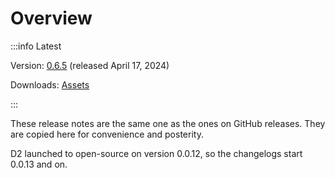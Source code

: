 # Overview

:::info Latest

Version: [0.6.5](/releases/0.6.5) (released April 17, 2024)

Downloads: [Assets](https://github.com/terrastruct/d2/releases/tag/v0.6.5)

:::

These release notes are the same one as the ones on GitHub releases. They are copied here
for convenience and posterity.

D2 launched to open-source on version 0.0.12, so the changelogs start 0.0.13 and on.
